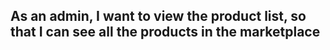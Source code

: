 ## As an admin, I want to view the product list, so that I can see all the products in the marketplace
